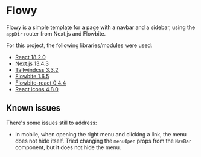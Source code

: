 # Flowy

Flowy is a simple template for a page with a navbar and a sidebar, using the `appDir` router from Next.js and Flowbite.

For this project, the following libraries/modules were used:

- [React 18.2.0](https://react.dev/)
- [Next.js 13.4.3](https://nextjs.org/)
- [Tailwindcss 3.3.2](https://tailwindcss.com/)
- [Flowbite 1.6.5](https://flowbite.com/)
- [Flowbite-react 0.4.4](https://flowbite-react.com/")
- [React icons 4.8.0](https://react-icons.github.io/react-icons/)

## Known issues

There's some issues still to address:

- In mobile, when opening the right menu and clicking a link, the menu does not hide itself. Tried changing the `menuOpen` props from the `NavBar` component, but it does not hide the menu.